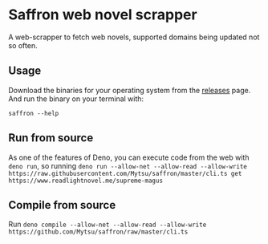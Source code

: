 # Saffron web novel scrapper

A web-scrapper to fetch web novels, supported domains being updated not so often.

## Usage

Download the binaries for your operating system from the [releases](./releases) page.
And run the binary on your terminal with:

`saffron --help`

## Run from source

As one of the features of Deno, you can execute code from the web with `deno run`, so running `deno run --allow-net --allow-read --allow-write https://raw.githubusercontent.com/Mytsu/saffron/master/cli.ts get https://www.readlightnovel.me/supreme-magus`

## Compile from source

Run `deno compile --allow-net --allow-read --allow-write https://github.com/Mytsu/saffron/raw/master/cli.ts`
